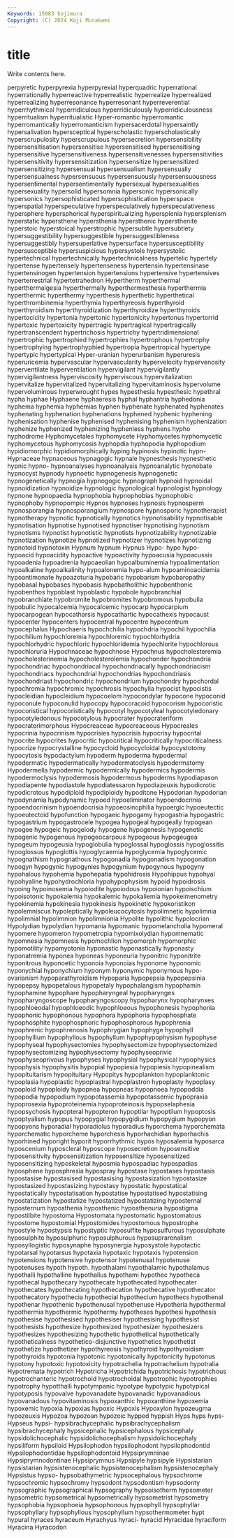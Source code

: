 ```yaml
---
Keywords: 15083 kojimura
Copyright: (C) 2024 Koji Murakami
---
```


# title

Write contents here.



perpyretic hyperpyrexia hyperpyrexial
hyperquadric hyperrational hyperrationally hyperreactive hyperrealistic hyperrealize hyperrealized hyperrealizing hyperresonance hyperresonant
hyperreverential hyperrhythmical hyperridiculous hyperridiculously hyperridiculousness hyperritualism hyperritualistic Hyper-romantic hyperromantic hyperromantically
hyperromanticism hypersacerdotal hypersaintly hypersalivation hypersceptical hyperscholastic hyperscholastically hyperscrupulosity hyperscrupulous hypersecretion
hypersensibility hypersensitisation hypersensitise hypersensitised hypersensitising hypersensitive hypersensitiveness hypersensitivenesses hypersensitivities hypersensitivity
hypersensitization hypersensitize hypersensitized hypersensitizing hypersensual hypersensualism hypersensually hypersensualness hypersensuous hypersensuously
hypersensuousness hypersentimental hypersentimentally hypersexual hypersexualities hypersexuality hypersolid hypersomnia hypersonic hypersonically
hypersonics hypersophisticated hypersophistication hyperspace hyperspatial hyperspeculative hyperspeculatively hyperspeculativeness hypersphere hyperspherical
hyperspiritualizing hypersplenia hypersplenism hyperstatic hypersthene hypersthenia hypersthenic hypersthenite hyperstoic hyperstoical
hyperstrophic hypersubtle hypersubtlety hypersuggestibility hypersuggestible hypersuggestibleness hypersuggestibly hypersuperlative hypersurface hypersusceptibility
hypersusceptible hypersuspicious hypersystole hypersystolic hypertechnical hypertechnically hypertechnicalness hypertelic hypertely hypertense
hypertensely hypertenseness hypertensin hypertensinase hypertensinogen hypertension hypertensions hypertensive hypertensives hyperterrestrial
hypertetrahedron Hypertherm hyperthermal hyperthermalgesia hyperthermally hyperthermesthesia hyperthermia hyperthermic hyperthermy hyperthesis
hyperthetic hyperthetical hyperthrombinemia hyperthymia hyperthyreosis hyperthyroid hyperthyroidism hyperthyroidization hyperthyroidize hyperthyroids
hypertocicity hypertonia hypertonic hypertonicity hypertonus hypertorrid hypertoxic hypertoxicity hypertragic hypertragical
hypertragically hypertranscendent hypertrichosis hypertrichy hypertridimensional hypertrophic hypertrophied hypertrophies hypertrophous hypertrophy
hypertrophying hypertrophyphied hypertropia hypertropical hypertype hypertypic hypertypical Hyper-uranian hyperurbanism hyperuresis
hyperuricemia hypervascular hypervascularity hypervelocity hypervenosity hyperventilate hyperventilation hypervigilant hypervigilantly hypervigilantness
hyperviscosity hyperviscous hypervitalization hypervitalize hypervitalized hypervitalizing hypervitaminosis hypervolume hypervoluminous hyperwrought
hypes hypesthesia hypesthesic hypethral hypha hyphae Hyphaene hyphaeresis hyphal hyphantria
hyphedonia hyphema hyphemia hyphemias hyphen hyphenate hyphenated hyphenates hyphenating hyphenation
hyphenations hyphened hyphenic hyphening hyphenisation hyphenise hyphenised hyphenising hyphenism hyphenization
hyphenize hyphenized hyphenizing hyphenless hyphens hypho hyphodrome Hyphomycetales hyphomycete Hyphomycetes
hyphomycetic hyphomycetous hyphomycosis hyphopdia hyphopodia hyphopodium hypidiomorphic hypidiomorphically hyping hypinosis
hypinotic hypn- Hypnaceae hypnaceous hypnagogic hypnale hypnesthesis hypnesthetic hypnic hypno-
hypnoanalyses hypnoanalysis hypnoanalytic hypnobate hypnocyst hypnody hypnoetic hypnogenesis hypnogenetic hypnogenetically
hypnogia hypnogogic hypnograph hypnoid hypnoidal hypnoidization hypnoidize hypnologic hypnological hypnologist
hypnology hypnone hypnopaedia hypnophobia hypnophobias hypnophobic hypnophoby hypnopompic Hypnos hypnoses
hypnosis hypnosperm hypnosporangia hypnosporangium hypnospore hypnosporic hypnotherapist hypnotherapy hypnotic hypnotically
hypnotics hypnotisability hypnotisable hypnotisation hypnotise hypnotised hypnotiser hypnotising hypnotism hypnotisms
hypnotist hypnotistic hypnotists hypnotizability hypnotizable hypnotization hypnotize hypnotized hypnotizer hypnotizes
hypnotizing hypnotoid hypnotoxin Hypnum hypnum Hypnus Hypo- hypo hypo- hypoacid
hypoacidity hypoactive hypoactivity hypoacusia hypoacussis hypoadenia hypoadrenia hypoaeolian hypoalbuminemia hypoalimentation
hypoalkaline hypoalkalinity hypoalonemia hypo-alum hypoaminoacidemia hypoantimonate hypoazoturia hypobaric hypobarism hypobaropathy
hypobasal hypobases hypobasis hypobatholithic hypobenthonic hypobenthos hypoblast hypoblastic hypobole hypobranchial
hypobranchiate hypobromite hypobromites hypobromous hypobulia hypobulic hypocalcemia hypocalcemic hypocarp hypocarpium
hypocarpogean hypocatharsis hypocathartic hypocathexis hypocaust hypocenter hypocenters hypocentral hypocentre hypocentrum
hypocephalus Hypochaeris hypochchilia hypochdria hypochil hypochilia hypochilium hypochloremia hypochloremic hypochlorhydria
hypochlorhydric hypochloric hypochloridemia hypochlorite hypochlorous hypochloruria Hypochnaceae hypochnose Hypochnus hypocholesteremia
hypocholesterinemia hypocholesterolemia hypochonder hypochondria hypochondriac hypochondriacal hypochondriacally hypochondriacism hypochondriacs hypochondrial
hypochondrias hypochondriasis hypochondriast hypochondric hypochondrium hypochondry hypochordal hypochromia hypochromic hypochrosis
hypochylia hypocist hypocistis hypocleidian hypocleidium hypocoelom hypocondylar hypocone hypoconid hypoconule
hypoconulid hypocopy hypocoracoid hypocorism hypocoristic hypocoristical hypocoristically hypocotyl hypocotyleal hypocotyledonary
hypocotyledonous hypocotylous hypocrater hypocrateriform hypocraterimorphous Hypocreaceae hypocreaceous Hypocreales hypocrinia hypocrinism
hypocrisies hypocrisis hypocrisy hypocrital hypocrite hypocrites hypocritic hypocritical hypocritically hypocriticalness
hypocrize hypocrystalline hypocycloid hypocycloidal hypocystotomy hypocytosis hypodactylum hypoderm hypoderma hypodermal
hypodermatic hypodermatically hypodermatoclysis hypodermatomy Hypodermella hypodermic hypodermically hypodermics hypodermis hypodermoclysis
hypodermosis hypodermous hypoderms hypodiapason hypodiapente hypodiastole hypodiatessaron hypodiazeuxis hypodicrotic hypodicrotous
hypodiploid hypodiploidy hypoditone Hypodorian hypodorian hypodynamia hypodynamic hypoed hypoeliminator hypoendocrinia
hypoendocrinism hypoendocrisia hypoeosinophilia hypoergic hypoeutectic hypoeutectoid hypofunction hypogaeic hypogamy hypogastria
hypogastric hypogastrium hypogastrocele hypogea hypogeal hypogeally hypogean hypogee hypogeic hypogeiody
hypogene hypogenesis hypogenetic hypogenic hypogenous hypogeocarpous hypogeous hypogeugea hypogeum hypogeusia
hypoglobulia hypoglossal hypoglossis hypoglossitis hypoglossus hypoglottis hypoglycaemia hypoglycemia hypoglycemic hypognathism
hypognathous hypogonadia hypogonadism hypogonation hypogyn hypogynic hypogynies hypogynium hypogynous hypogyny
hypohalous hypohemia hypohepatia hypohidrosis Hypohippus hypohyal hypohyaline hypohydrochloria hypohypophysism hypoid
hypoidrosis hypoing hypoinosemia hypoiodite hypoiodous hypoionian hypoischium hypoisotonic hypokalemia hypokalemic
hypokaliemia hypokeimenometry hypokinemia hypokinesia hypokinesis hypokinetic hypokoristikon hypolemniscus hypoleptically hypoleucocytosis
hypolimnetic hypolimnia hypolimnial hypolimnion hypolimnionia Hypolite hypolithic hypolocrian Hypolydian hypolydian
hypomania hypomanic hypomelancholia hypomeral hypomere hypomeron hypometropia hypomixolydian hypomnematic hypomnesia
hypomnesis hypomochlion hypomorph hypomorphic hypomotility hypomyotonia hyponastic hyponastically hyponasty hyponatremia
hyponea hyponeas hyponeuria hyponitric hyponitrite hyponitrous hyponoetic hyponoia hyponoias hyponome
hyponomic hyponychial hyponychium hyponym hyponymic hyponymous hypo-ovarianism hypoparathyroidism Hypoparia hypopepsia
hypopepsinia hypopepsy hypopetalous hypopetaly hypophalangism hypophamin hypophamine hypophare hypopharyngeal hypopharynges
hypopharyngoscope hypopharyngoscopy hypopharynx hypopharynxes hypophloeodal hypophloeodic hypophloeous hypophonesis hypophonia hypophonic
hypophonous hypophora hypophoria hypophosphate hypophosphite hypophosphoric hypophosphorous hypophrenia hypophrenic hypophrenosis
hypophrygian hypophyge hypophyll hypophyllium hypophyllous hypophyllum hypophypophysism hypophyse hypophyseal hypophysectomies
hypophysectomize hypophysectomized hypophysectomizing hypophysectomy hypophyseoprivic hypophyseoprivous hypophyses hypophysial hypophysical hypophysics
hypophysis hypophysitis hypopial hypopiesia hypopiesis hypopinealism hypopituitarism hypopituitary Hypopitys hypoplankton
hypoplanktonic hypoplasia hypoplastic hypoplastral hypoplastron hypoplasty hypoplasy hypoploid hypoploidy hypopnea
hypopneas hypopnoea hypopoddia hypopodia hypopodium hypopotassemia hypopotassemic hypopraxia hypoprosexia hypoproteinemia
hypoproteinosis hypopselaphesia hypopsychosis hypopteral hypopteron hypoptilar hypoptilum hypoptosis hypoptyalism hypopus
hypopygial hypopygidium hypopygium hypopyon hypopyons hyporadial hyporadiolus hyporadius hyporchema hyporchemata
hyporchematic hyporcheme hyporchesis hyporhachidian hyporhachis hyporhined hyporight hyporit hyporrhythmic hypos
hyposalemia hyposarca hyposcenium hyposcleral hyposcope hyposecretion hyposensitive hyposensitivity hyposensitization hyposensitize
hyposensitized hyposensitizing hyposkeletal hyposmia hypospadiac hypospadias hyposphene hyposphresia hypospray hypostase
hypostases hypostasis hypostasise hypostasised hypostasising hypostasization hypostasize hypostasized hypostasizing hypostasy
hypostatic hypostatical hypostatically hypostatisation hypostatise hypostatised hypostatising hypostatization hypostatize hypostatized
hypostatizing hyposternal hyposternum hyposthenia hyposthenic hyposthenuria hypostigma hypostilbite hypostoma Hypostomata
hypostomatic hypostomatous hypostome hypostomial Hypostomides hypostomous hypostrophe hypostyle hypostypsis hypostyptic
hyposulfite hyposulfurous hyposulphate hyposulphite hyposulphuric hyposulphurous hyposuprarenalism hyposyllogistic hyposynaphe hyposynergia
hyposystole hypotactic hypotarsal hypotarsus hypotaxia hypotaxic hypotaxis hypotension hypotensions hypotensive
hypotensor hypotenusal hypotenuse hypotenuses hypoth hypoth. hypothalami hypothalamic hypothalamus hypothalli
hypothalline hypothallus hypothami hypothec hypotheca hypothecal hypothecary hypothecate hypothecated hypothecater
hypothecates hypothecating hypothecation hypothecative hypothecator hypothecatory hypothecia hypothecial hypothecium hypothecs
hypothenal hypothenar hypothenic hypothenusal hypothenuse Hypotheria hypothermal hypothermia hypothermic hypothermy
hypotheses hypothesi hypothesis hypothesise hypothesised hypothesiser hypothesising hypothesist hypothesists hypothesize
hypothesized hypothesizer hypothesizers hypothesizes hypothesizing hypothetic hypothetical hypothetically hypotheticalness hypothetico-disjunctive
hypothetics hypothetist hypothetize hypothetizer hypothyreosis hypothyroid hypothyroidism hypothyroids hypotonia hypotonic
hypotonically hypotonicity hypotonus hypotony hypotoxic hypotoxicity hypotrachelia hypotrachelium hypotralia Hypotremata
hypotrich Hypotricha Hypotrichida hypotrichosis hypotrichous hypotrochanteric hypotrochoid hypotrochoidal hypotrophic hypotrophies
hypotrophy hypotthalli hypotympanic hypotype hypotypic hypotypical hypotyposis hypovalve hypovanadate hypovanadic
hypovanadious hypovanadous hypovitaminosis hypoxanthic hypoxanthine hypoxemia hypoxemic hypoxia hypoxias hypoxic
Hypoxis Hypoxylon hypozeugma hypozeuxis Hypozoa hypozoan hypozoic hypped hyppish Hyps
hyps hyps- Hypseus hypsi- hypsibrachycephalic hypsibrachycephalism hypsibrachycephaly hypsicephalic hypsicephalous hypsicephaly
hypsidolichocephalic hypsidolichocephalism hypsidolichocephaly hypsiliform hypsiloid Hypsilophodon hypsilophodont hypsilophodontid Hypsilophodontidae hypsilophodontoid
Hypsiprymninae Hypsiprymnodontinae Hypsiprymnus Hypsipyle hypsipyle Hypsistarian hypsistarian hypsistenocephalic hypsistenocephalism hypsistenocephaly
Hypsistus hypso- hypsobathymetric hypsocephalous hypsochrome hypsochromic hypsochromy hypsodont hypsodontism hypsodonty
hypsographic hypsographical hypsography hypsoisotherm hypsometer hypsometric hypsometrical hypsometrically hypsometrist hypsometry
hypsophobia hypsophoeia hypsophonous hypsophyll hypsophyllar hypsophyllary hypsophyllous hypsophyllum hypsothermometer hypt
hypural hyraces hyraceum Hyrachyus hyraci- hyracid Hyracidae hyraciform Hyracina Hyracodon
